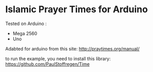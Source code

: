 Islamic Prayer Times for Arduino
===========
Tested on Arduino :
- Mega 2560
- Uno

Adabted for arduino from this site: http://praytimes.org/manual/

to run the example, you need to install this library: https://github.com/PaulStoffregen/Time
